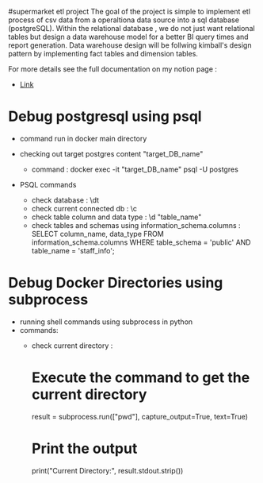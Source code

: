 #supermarket etl project 
The goal of the project is simple to implement etl process of csv data from a operaltiona data source into a sql database (postgreSQL). 
Within the relational database , we do not just want  relational tables but design a data warehouse model for a better BI query times and report generation.
Data warehouse design  will be follwing kimball's design pattern by implementing fact tables and dimension tables.

For more details see the full documentation on my notion page : 
- [Link]([url](https://freckle-rocket-5ff.notion.site/Supermarket-Sales-DW-1ab11ade15c74612bdb73ef2ca0f99f2)) 

# Debug postgresql using psql 
- command run in docker main directory 
- checking out target postgres content "target_DB_name"
    - command : docker exec -it "target_DB_name" psql -U postgres 

- PSQL commands
    - check database : \dt
    - check current connected db : \c 
    - check table column and data type : \d "table_name"
    - check tables and schemas using information_schema.columns : 
        SELECT column_name, data_type
        FROM information_schema.columns
        WHERE table_schema = 'public' AND table_name = 'staff_info';

# Debug Docker Directories using subprocess
- running shell commands using subprocess in python 
- commands:
    - check current directory : 
        # Execute the command to get the current directory
        result = subprocess.run(["pwd"], capture_output=True, text=True)

        # Print the output
        print("Current Directory:", result.stdout.strip())
